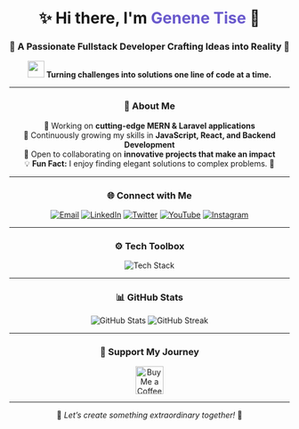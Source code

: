 <h1 align="center">✨ Hi there, I'm <span style="color: #6A5ACD;">Genene Tise</span> 👋</h1>
<h3 align="center">🌟 A Passionate Fullstack Developer Crafting Ideas into Reality 🌟</h3>

<p align="center">
  <img src="https://media.giphy.com/media/hvRJCLFzcasrR4ia7z/giphy.gif" width="30"/> 
  <strong>Turning challenges into solutions one line of code at a time.</strong>
</p>

---

<h3 align="center">🚀 About Me</h3>
<p align="center">
  🔭 Working on <strong>cutting-edge MERN & Laravel applications</strong><br />
  🌱 Continuously growing my skills in <strong>JavaScript, React, and Backend Development</strong><br />
  👯 Open to collaborating on <strong>innovative projects that make an impact</strong><br />
  💡 <strong>Fun Fact:</strong> I enjoy finding elegant solutions to complex problems. 🚀<br />
</p>

---

<h3 align="center">🌐 Connect with Me</h3>
<p align="center">
  <a href="mailto:tisegenene@gmail.com"><img src="https://img.shields.io/badge/Email-D14836?style=for-the-badge&logo=gmail&logoColor=white" alt="Email"></a>
  <a href="https://linkedin.com/in/genene-tise-253037234"><img src="https://img.shields.io/badge/LinkedIn-0077B5?style=for-the-badge&logo=linkedin&logoColor=white" alt="LinkedIn"></a>
  <a href="https://twitter.com/genene_tise"><img src="https://img.shields.io/badge/Twitter-1DA1F2?style=for-the-badge&logo=twitter&logoColor=white" alt="Twitter"></a>
  <a href="https://youtube.com/@tisetube1"><img src="https://img.shields.io/badge/YouTube-FF0000?style=for-the-badge&logo=youtube&logoColor=white" alt="YouTube"></a>
  <a href="https://www.instagram.com/tise_genene/"><img src="https://img.shields.io/badge/Instagram-E4405F?style=for-the-badge&logo=instagram&logoColor=white" alt="Instagram"></a>
</p>

---

<h3 align="center">⚙️ Tech Toolbox</h3>
<p align="center">
  <img src="https://skillicons.dev/icons?i=javascript,typescript,react,nodejs,laravel,mongodb,python,bootstrap,tailwind,html,css" alt="Tech Stack" />
</p>

---

<h3 align="center">📊 GitHub Stats</h3>
<p align="center">
  <img src="https://github-readme-stats.vercel.app/api?username=tise-genene&show_icons=true&theme=radical" alt="GitHub Stats" />
  <img src="https://github-readme-streak-stats.herokuapp.com/?user=tise-genene&theme=radical" alt="GitHub Streak" />
</p>

---

<h3 align="center">💖 Support My Journey</h3>
<p align="center">
  <a href="https://www.buymeacoffee.com/genenetise" target="_blank">
    <img src="https://cdn.buymeacoffee.com/buttons/v2/default-yellow.png" height="50" alt="Buy Me a Coffee" />
  </a>
</p>

---

<p align="center">
  🚀 <em>Let’s create something extraordinary together!</em> 🌟
</p>
